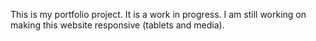 This is my portfolio project. It is a work in progress. I am still working on making this website responsive (tablets and media).
